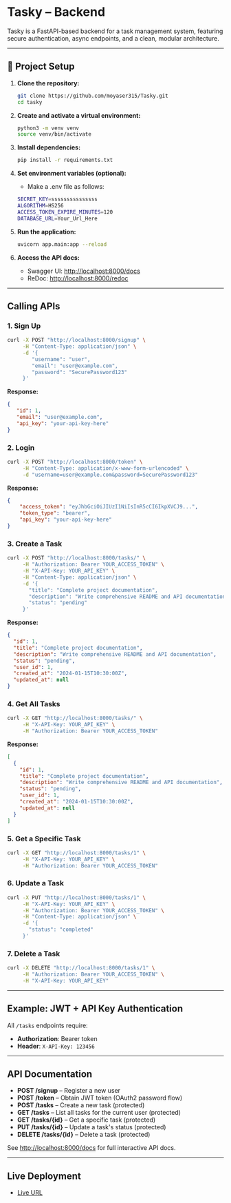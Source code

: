 # Tasky – Backend

Tasky is a FastAPI-based backend for a task management system, featuring secure authentication, async endpoints, and a clean, modular architecture.

---

## 🚀 Project Setup

1. **Clone the repository:**
   ```sh
   git clone https://github.com/moyaser315/Tasky.git
   cd tasky
   ```

2. **Create and activate a virtual environment:**
   ```sh
   python3 -m venv venv
   source venv/bin/activate
   ```

3. **Install dependencies:**
   ```sh
   pip install -r requirements.txt
   ```

4. **Set environment variables (optional):**
   - Make a .env file as follows:
   ```sh
   SECRET_KEY=sssssssssssssss
   ALGORITHM=HS256
   ACCESS_TOKEN_EXPIRE_MINUTES=120
   DATABASE_URL=Your_Url_Here
   ```

5. **Run the application:**
   ```sh
   uvicorn app.main:app --reload
   ```

6. **Access the API docs:**
   - Swagger UI: [http://localhost:8000/docs](http://localhost:8000/docs)
   - ReDoc: [http://localhost:8000/redoc](http://localhost:8000/redoc)

---

## Calling APIs

### 1. Sign Up

```bash
curl -X POST "http://localhost:8000/signup" \
     -H "Content-Type: application/json" \
     -d '{
        "username": "user",
        "email": "user@example.com",
        "password": "SecurePassword123"
     }'
```

**Response:**
```json
{
   "id": 1,
   "email": "user@example.com",
   "api_key": "your-api-key-here"
}
```

### 2. Login

```bash
curl -X POST "http://localhost:8000/token" \
     -H "Content-Type: application/x-www-form-urlencoded" \
     -d "username=user@example.com&password=SecurePassword123"
```

**Response:**
```json
{
    "access_token": "eyJhbGciOiJIUzI1NiIsInR5cCI6IkpXVCJ9...",
    "token_type": "bearer",
    "api_key": "your-api-key-here"
}
```

### 3. Create a Task

```bash
curl -X POST "http://localhost:8000/tasks/" \
     -H "Authorization: Bearer YOUR_ACCESS_TOKEN" \
     -H "X-API-Key: YOUR_API_KEY" \
     -H "Content-Type: application/json" \
     -d '{
       "title": "Complete project documentation",
       "description": "Write comprehensive README and API documentation",
       "status": "pending"
     }'
```

**Response:**
```json
{
  "id": 1,
  "title": "Complete project documentation",
  "description": "Write comprehensive README and API documentation",
  "status": "pending",
  "user_id": 1,
  "created_at": "2024-01-15T10:30:00Z",
  "updated_at": null
}
```

### 4. Get All Tasks

```bash
curl -X GET "http://localhost:8000/tasks/" \
     -H "X-API-Key: YOUR_API_KEY" \
     -H "Authorization: Bearer YOUR_ACCESS_TOKEN"
```

**Response:**
```json
[
  {
    "id": 1,
    "title": "Complete project documentation",
    "description": "Write comprehensive README and API documentation",
    "status": "pending",
    "user_id": 1,
    "created_at": "2024-01-15T10:30:00Z",
    "updated_at": null
  }
]
```

### 5. Get a Specific Task

```bash
curl -X GET "http://localhost:8000/tasks/1" \
     -H "X-API-Key: YOUR_API_KEY" \
     -H "Authorization: Bearer YOUR_ACCESS_TOKEN"
```

### 6. Update a Task

```bash
curl -X PUT "http://localhost:8000/tasks/1" \
     -H "X-API-Key: YOUR_API_KEY" \
     -H "Authorization: Bearer YOUR_ACCESS_TOKEN" \
     -H "Content-Type: application/json" \
     -d '{
       "status": "completed"
     }'
```

### 7. Delete a Task

```bash
curl -X DELETE "http://localhost:8000/tasks/1" \
     -H "Authorization: Bearer YOUR_ACCESS_TOKEN" \
     -H "X-API-Key: YOUR_API_KEY"
```

---

## Example: JWT + API Key Authentication

All `/tasks` endpoints require:
- **Authorization**: Bearer token 
- **Header**: `X-API-Key: 123456` 

---

## API Documentation

- **POST /signup** – Register a new user
- **POST /token** – Obtain JWT token (OAuth2 password flow)
- **POST /tasks** – Create a new task (protected)
- **GET /tasks** – List all tasks for the current user (protected)
- **GET /tasks/{id}** – Get a specific task (protected)
- **PUT /tasks/{id}** – Update a task's status (protected)
- **DELETE /tasks/{id}** – Delete a task (protected)

See [http://localhost:8000/docs](http://localhost:8000/docs) for full interactive API docs.

---

## Live Deployment

- [Live URL](https://tasky-sable.vercel.app/)
